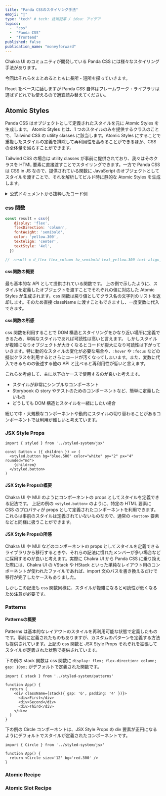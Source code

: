 ```yaml
---
title: "Panda CSSのスタイリング手法"
emoji: "🐼"
type: "tech" # tech: 技術記事 / idea: アイデア
topics: 
  -  "css"
  -  "Panda CSS"
  -  "frontend"
published: false
publication_name: "moneyforward"
---
```


Chakra UI のコミュニティが開発している Panda CSS には様々なスタイリング手法があります。

今回はそれらをまとめるとともに長所・短所を探っていきます。

React をベースに話しますが Panda CSS 自体はフレームワーク・ライブラリは選ばずどれでも使えるので適宜読み替えてください。

## Atomic Styles

Panda CSS はオブジェクトとして定義されたスタイルを元に Atomic Styles を生成します。
Atomic Styles とは、1 つのスタイルのみを提供するクラスのことで、Tailwind CSS の utility classes に該当します。Atomic Styles にすることで重複したスタイルの定義を排除して再利用性を高めることができるほか、CSS の全体量を減らすことができます。

Tailwind CSS の場合は utility classes が事前に提供されており、我々はそのクラスを HTML 要素に直接渡すことでスタイリングできます。一方で Panda CSS は CSS in JS なので、提供されている関数に JavaScript のオブジェクトとしてスタイルを渡すことで、それを解析してビルド時に静的な Atomic Styles を生成します。

<details>
<summary>公式ドキュメントから抜粋したコード例</summary>

Panda CSS が提供している css 関数にスタイルを定義したオブジェクトを渡すと、それぞれの値に対応した Atomic Styles が生成されていることがわかります。

```tsx
import { css } from '../styled-system/css'
 
const styles = css({
  backgroundColor: 'gainsboro',  // .bg_gainsboro
  borderRadius: '9999px',        // → .rounded_9999px
  fontSize: '13px',              // → .fs_13px
  padding: '10px 15px'           // → .p_10px_15px 
})
 
<div className={styles}>
  <p>Hello World</p>
</div>
```

```css
@layer utilities {
  .bg_gainsboro {
    background-color: gainsboro;
  }
 
  .rounded_9999px {
    border-radius: 9999px;
  }
 
  .fs_13px {
    font-size: 13px;
  }
 
  .p_10px_15px {
    padding: 10px 15px;
  }
}
```

</details>

### css 関数

```js
const result = css({
    display: 'flex',
    flexDirection: 'column',
    fontWeight: 'semibold',
    color: 'yellow.300',
    textAlign: 'center',
    textStyle: '4xl',
  })

//　result = d_flex flex_column fw_semibold text_yellow.300 text-align_center textStyle_4xl
```

#### css関数の概要

最も基本的な API として提供されている関数です。
上の例で示したように、スタイルを定義したオブジェクトを渡すことでそれぞれの値に対応した Atomic Styles が生成されます。css 関数は戻り値としてクラス名の文字列のリストを返却します。そのため直接 className に渡すこともできますし、一度変数に代入できます。

#### css関数の所感

css 関数を利用することで DOM 構造とスタイリングをかなり近い場所に定義できるため、単純なスタイルであれば可読性は高いと言えます。
しかしスタイルが複雑になりオブジェクトが大きくなるとコードが膨大になり可読性は下がっていきます。特に動的なスタイルの変化が必要な場合や、`:hover` や `:focus` などの擬似クラスを利用するとさらにコードが汚くなってしまいます。また、変数に代入できるものの後述する他の API と比べると再利用性が低いと言えます。

これらを考慮して、主に以下のケースで使用するのが良いと考えます。

- スタイルが非常にシンプルなコンポーネント
- Storybook の story やテストのためのコンポーネントなど、簡単に定義したいもの
- どうしても DOM 構造とスタイルを一緒にしたい場合

総じて中・大規模なコンポーネントや動的にスタイルの切り替わることがあるコンポーネントでは利用が難しいと考えています。

### JSX Style Props

```tsx
import { styled } from '../styled-system/jsx'

const Button = ({ children }) => (
  <styled.button bg="blue.500" color="white" py="2" px="4" rounded="md">
    {children}
  </styled.button>
)
```

#### JSX Style Propsの概要

Chakra UI や MUI のようにコンポーネントの props としてスタイルを定義できる記法です。
上記の例の `<styled.button>` のように、特定の HTML 要素に CSS のプロパティが props として定義されたコンポーネントを利用できます。これらは事前のスタイルは定義されていないものなので、通常の `<button>` 要素などと同様に扱うことができます。

#### JSX Style Propsの所感

Chakra UI や MUI などのコンポーネントの props としてスタイルを定義できるライブラリから移行するときや、それらの記法に慣れたメンバーが多い場合などに採用するのが良いと考えます。実際に Chakra UI から Panda CSS に乗り換えた際には、Chakra UI の VStack や HStack といった単純なレイアウト用のコンポーネントが使われたファイルであれば、import 文のパスを書き換えるだけで移行が完了したケースもありました。

しかしこの記法も css 関数同様に、スタイルが複雑になると可読性が低くなるため注意が必要です。

### Patterns

#### Patternsの概要

Patterns は基本的なレイアウトのスタイルを再利用可能な状態で定義したものです。事前に定義されたものもありますが、カスタムのパターンを定義する方法も提供されています。上記の css 関数と JSX Style Props それぞれを拡張してスタイルが定義された状態で提供されています。

下の例の stack 関数は css 関数に `display: flex; flex-direction: column; gap: 10px;` がデフォルトで定義された関数です。

```tsx
import { stack } from '../styled-system/patterns'
 
function App() {
  return (
    <div className={stack({ gap: '6', padding: '4' })}>
      <div>First</div>
      <div>Second</div>
      <div>Third</div>
    </div>
  )
}
```

下の例の Circle コンポーネントは、JSX Style Props の div 要素が正円になるようにデフォルトでスタイルが定義されたコンポーネントです。

```tsx
import { Circle } from '../styled-system/jsx'
 
function App() {
  return <Circle size='12' bg='red.300' />
}
```

### Atomic Recipe

### Atomic Slot Recipe
